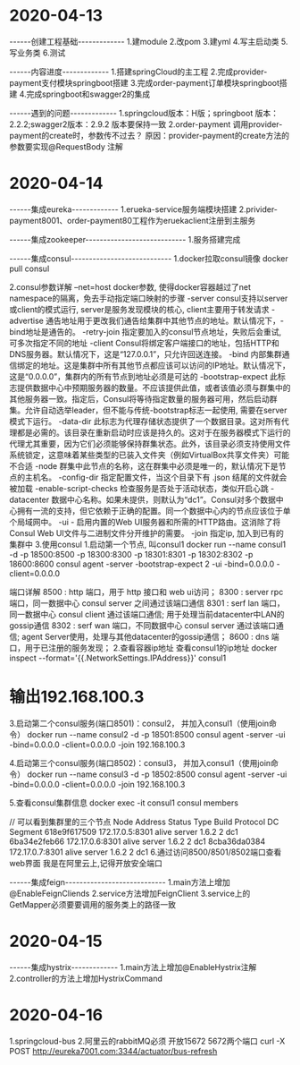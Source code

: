 # 2020-04-13
------创建工程基础-------------
1.建module
2.改pom
3.建yml
4.写主启动类
5.写业务类
6.测试


------内容进度-------------
1.搭建springCloud的主工程
2.完成provider-payment支付模块springboot搭建
3.完成order-payment订单模块springboot搭建
4.完成springboot和swagger2的集成

------遇到的问题-------------
1.springcloud版本：H版；springboot 版本：2.2.2;swagger2版本：2.9.2 版本要保持一致
2.order-payment 调用provider-payment的create时，参数传不过去？
  原因：provider-payment的create方法的参数要实现@RequestBody 注解

# 2020-04-14
------集成eureka-------------
1.erueka-service服务端模块搭建
2.privider-payment8001、order-payment80工程作为eruekaclient注册到主服务

------集成zookeeper----------------------------
1.服务搭建完成

------集成consul----------------------------
1.docker拉取consul镜像
 docker pull consul 

2.consul参数详解
–net=host docker参数, 使得docker容器越过了net namespace的隔离，免去手动指定端口映射的步骤
-server consul支持以server或client的模式运行, server是服务发现模块的核心, client主要用于转发请求
-advertise 通告地址用于更改我们通告给集群中其他节点的地址。默认情况下，-bind地址是通告的。
-retry-join 指定要加入的consul节点地址，失败后会重试, 可多次指定不同的地址
-client Consul将绑定客户端接口的地址，包括HTTP和DNS服务器。默认情况下，这是“127.0.0.1”，只允许回送连接。
-bind 内部集群通信绑定的地址。这是集群中所有其他节点都应该可以访问的IP地址。默认情况下，这是“0.0.0.0”，集群内的所有节点到地址必须是可达的
-bootstrap-expect 此标志提供数据中心中预期服务器的数量。不应该提供此值，或者该值必须与群集中的其他服务器一致。指定后，Consul将等待指定数量的服务器可用，然后启动群集。允许自动选举leader，但不能与传统-bootstrap标志一起使用, 需要在server模式下运行。
-data-dir 此标志为代理存储状态提供了一个数据目录。这对所有代理都是必需的。该目录在重新启动时应该是持久的。这对于在服务器模式下运行的代理尤其重要，因为它们必须能够保持群集状态。此外，该目录必须支持使用文件系统锁定，这意味着某些类型的已装入文件夹（例如VirtualBox共享文件夹）可能不合适
-node 群集中此节点的名称，这在群集中必须是唯一的，默认情况下是节点的主机名。
-config-dir 指定配置文件，当这个目录下有 .json 结尾的文件就会被加载
-enable-script-checks 检查服务是否处于活动状态，类似开启心跳
-datacenter 数据中心名称。如果未提供，则默认为“dc1”。Consul对多个数据中心拥有一流的支持，但它依赖于正确的配置。同一个数据中心内的节点应该位于单个局域网中。
-ui - 启用内置的Web UI服务器和所需的HTTP路由。这消除了将Consul Web UI文件与二进制文件分开维护的需要。
-join 指定ip, 加入到已有的集群中
3.使用consul
1.启动第一个节点, 叫consul1
 docker run --name consul1 -d -p 18500:8500 -p 18300:8300 -p 18301:8301 -p 18302:8302 -p 18600:8600 consul agent -server -bootstrap-expect 2 -ui -bind=0.0.0.0 -client=0.0.0.0 

端口详解
8500 : http 端口，用于 http 接口和 web ui访问；
8300 : server rpc 端口，同一数据中心 consul server 之间通过该端口通信
8301 : serf lan 端口，同一数据中心 consul client 通过该端口通信; 用于处理当前datacenter中LAN的gossip通信
8302 : serf wan 端口，不同数据中心 consul server 通过该端口通信; agent Server使用，处理与其他datacenter的gossip通信；
8600 : dns 端口，用于已注册的服务发现；
2.查看容器ip地址
查看consul1的ip地址  docker inspect --format='{{.NetworkSettings.IPAddress}}' consul1

# 输出192.168.100.3
3.启动第二个consul服务(端口8501)：consul2， 并加入consul1（使用join命令）
 docker run --name consul2 -d -p 18501:8500 consul agent -server -ui -bind=0.0.0.0 -client=0.0.0.0 -join 192.168.100.3  

4.启动第三个consul服务(端口8502)：consul3， 并加入consul1（使用join命令）
 docker run --name consul3 -d -p 18502:8500 consul agent -server -ui -bind=0.0.0.0 -client=0.0.0.0 -join 192.168.100.3  

5.查看consul集群信息
 docker exec -it consul1 consul members 

// 可以看到集群里的三个节点
Node          Address          Status  Type    Build  Protocol  DC   Segment
618e9f617509  172.17.0.5:8301  alive   server  1.6.2  2         dc1  <all>
6ba34e2feb66  172.17.0.6:8301  alive   server  1.6.2  2         dc1  <all>
8cba36da0384  172.17.0.7:8301  alive   server  1.6.2  2         dc1  <all>
6.通过访问8500/8501/8502端口查看web界面
我是在阿里云上,记得开放安全端口


------集成feign----------------------------
1.main方法上增加@EnableFeignCliends
2.service方法增加FeignClient
3.service上的GetMapper必须要要调用的服务类上的路径一致


# 2020-04-15
------集成hystrix-------------
1.main方法上增加@EnableHystrix注解
2.controller的方法上增加HystrixCommand


# 2020-04-16
1.springcloud-bus
2.阿里云的rabbitMQ必须 开放15672 5672两个端口
curl -X POST http://eureka7001.com:3344/actuator/bus-refresh
